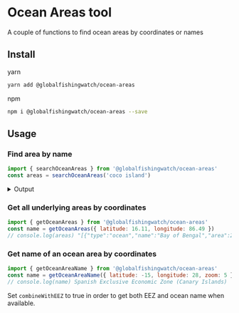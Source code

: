 # Ocean Areas tool

A couple of functions to find ocean areas by coordinates or names

## Install

yarn

```bash
yarn add @globalfishingwatch/ocean-areas
```

npm

```bash
npm i @globalfishingwatch/ocean-areas --save
```

## Usage

### Find area by name

```js
import { searchOceanAreas } from '@globalfishingwatch/ocean-areas'
const areas = searchOceanAreas('coco island')
```

<details>
<summary>Output</summary>
<p>

```js
console.log(areas)
[
  {
    "type": "Feature",
    "properties": {
        "type": "EEZ",
        "mrgid": "8308",
        "name": "Cocos Islands Exclusive Economic Zone",
        "bounds": [ 93.41, -15.56, 100.34, -8.47 ]
    },
    "geometry": {
      "type": "Polygon",
      "coordinates": [ [ [ 93.41, -15.56 ], [ 100.34, -15.56 ], [ 100.34, -8.47 ], [ 93.41, -8.47 ], [ 93.41, -15.56 ] ] ] }
  }
  ....
]
```

</p>
</details>

### Get all underlying areas by coordinates

```js
import { getOceanAreas } from '@globalfishingwatch/ocean-areas'
const name = getOceanAreas({ latitude: 16.11, longitude: 86.49 })
// console.log(areas) "[{"type":"ocean","name":"Bay of Bengal","area":2207565},{"name":"India","area":4804666,"type":"eez"}]"
```

### Get name of an ocean area by coordinates

```js
import { getOceanAreaName } from '@globalfishingwatch/ocean-areas'
const name = getOceanAreaName({ latitude: -15, longitude: 28, zoom: 5 })
// console.log(name) Spanish Exclusive Economic Zone (Canary Islands)
```

Set `combineWithEEZ` to true in order to get both EEZ and ocean name when available.

